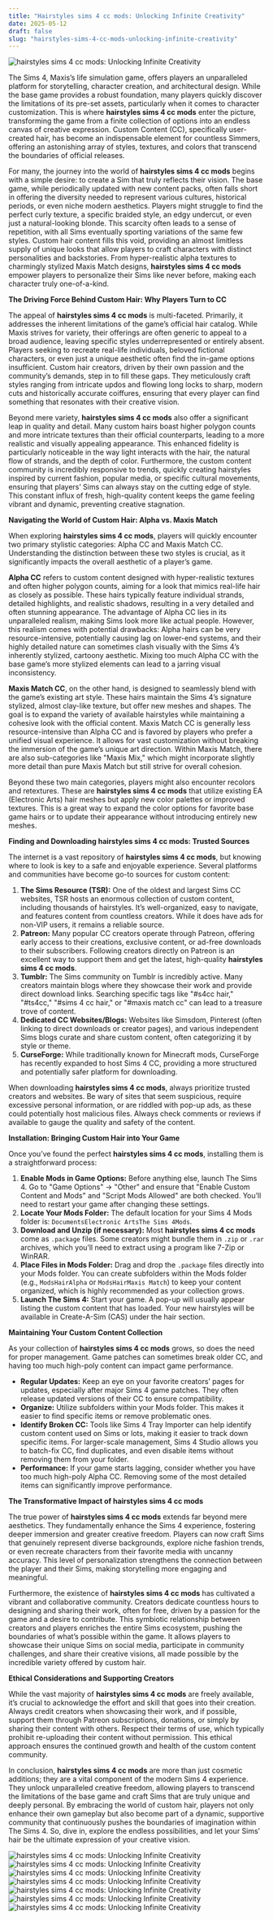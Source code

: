 ```yaml
---
title: "Hairstyles sims 4 cc mods: Unlocking Infinite Creativity"
date: 2025-05-12
draft: false
slug: "hairstyles-sims-4-cc-mods-unlocking-infinite-creativity" 
---
```


![hairstyles sims 4 cc mods: Unlocking Infinite Creativity](https://i.pinimg.com/originals/de/a5/cb/dea5cbc9c88d6ef0850144a292bc571f.jpg "hairstyles sims 4 cc mods: Unlocking Infinite Creativity")

The Sims 4, Maxis’s life simulation game, offers players an unparalleled platform for storytelling, character creation, and architectural design. While the base game provides a robust foundation, many players quickly discover the limitations of its pre-set assets, particularly when it comes to character customization. This is where **hairstyles sims 4 cc mods** enter the picture, transforming the game from a finite collection of options into an endless canvas of creative expression. Custom Content (CC), specifically user-created hair, has become an indispensable element for countless Simmers, offering an astonishing array of styles, textures, and colors that transcend the boundaries of official releases.

For many, the journey into the world of **hairstyles sims 4 cc mods** begins with a simple desire: to create a Sim that truly reflects their vision. The base game, while periodically updated with new content packs, often falls short in offering the diversity needed to represent various cultures, historical periods, or even niche modern aesthetics. Players might struggle to find the perfect curly texture, a specific braided style, an edgy undercut, or even just a natural-looking blonde. This scarcity often leads to a sense of repetition, with all Sims eventually sporting variations of the same few styles. Custom hair content fills this void, providing an almost limitless supply of unique looks that allow players to craft characters with distinct personalities and backstories. From hyper-realistic alpha textures to charmingly stylized Maxis Match designs, **hairstyles sims 4 cc mods** empower players to personalize their Sims like never before, making each character truly one-of-a-kind.

**The Driving Force Behind Custom Hair: Why Players Turn to CC**

The appeal of **hairstyles sims 4 cc mods** is multi-faceted. Primarily, it addresses the inherent limitations of the game’s official hair catalog. While Maxis strives for variety, their offerings are often generic to appeal to a broad audience, leaving specific styles underrepresented or entirely absent. Players seeking to recreate real-life individuals, beloved fictional characters, or even just a unique aesthetic often find the in-game options insufficient. Custom hair creators, driven by their own passion and the community’s demands, step in to fill these gaps. They meticulously craft styles ranging from intricate updos and flowing long locks to sharp, modern cuts and historically accurate coiffures, ensuring that every player can find something that resonates with their creative vision.

Beyond mere variety, **hairstyles sims 4 cc mods** also offer a significant leap in quality and detail. Many custom hairs boast higher polygon counts and more intricate textures than their official counterparts, leading to a more realistic and visually appealing appearance. This enhanced fidelity is particularly noticeable in the way light interacts with the hair, the natural flow of strands, and the depth of color. Furthermore, the custom content community is incredibly responsive to trends, quickly creating hairstyles inspired by current fashion, popular media, or specific cultural movements, ensuring that players’ Sims can always stay on the cutting edge of style. This constant influx of fresh, high-quality content keeps the game feeling vibrant and dynamic, preventing creative stagnation.

**Navigating the World of Custom Hair: Alpha vs. Maxis Match**

When exploring **hairstyles sims 4 cc mods**, players will quickly encounter two primary stylistic categories: Alpha CC and Maxis Match CC. Understanding the distinction between these two styles is crucial, as it significantly impacts the overall aesthetic of a player’s game.

**Alpha CC** refers to custom content designed with hyper-realistic textures and often higher polygon counts, aiming for a look that mimics real-life hair as closely as possible. These hairs typically feature individual strands, detailed highlights, and realistic shadows, resulting in a very detailed and often stunning appearance. The advantage of Alpha CC lies in its unparalleled realism, making Sims look more like actual people. However, this realism comes with potential drawbacks: Alpha hairs can be very resource-intensive, potentially causing lag on lower-end systems, and their highly detailed nature can sometimes clash visually with the Sims 4’s inherently stylized, cartoony aesthetic. Mixing too much Alpha CC with the base game’s more stylized elements can lead to a jarring visual inconsistency.

**Maxis Match CC**, on the other hand, is designed to seamlessly blend with the game’s existing art style. These hairs maintain the Sims 4’s signature stylized, almost clay-like texture, but offer new meshes and shapes. The goal is to expand the variety of available hairstyles while maintaining a cohesive look with the official content. Maxis Match CC is generally less resource-intensive than Alpha CC and is favored by players who prefer a unified visual experience. It allows for vast customization without breaking the immersion of the game’s unique art direction. Within Maxis Match, there are also sub-categories like "Maxis Mix," which might incorporate slightly more detail than pure Maxis Match but still strive for overall cohesion.

Beyond these two main categories, players might also encounter recolors and retextures. These are **hairstyles sims 4 cc mods** that utilize existing EA (Electronic Arts) hair meshes but apply new color palettes or improved textures. This is a great way to expand the color options for favorite base game hairs or to update their appearance without introducing entirely new meshes.

**Finding and Downloading hairstyles sims 4 cc mods: Trusted Sources**

The internet is a vast repository of **hairstyles sims 4 cc mods**, but knowing where to look is key to a safe and enjoyable experience. Several platforms and communities have become go-to sources for custom content:

1. **The Sims Resource (TSR):** One of the oldest and largest Sims CC websites, TSR hosts an enormous collection of custom content, including thousands of hairstyles. It’s well-organized, easy to navigate, and features content from countless creators. While it does have ads for non-VIP users, it remains a reliable source.
2. **Patreon:** Many popular CC creators operate through Patreon, offering early access to their creations, exclusive content, or ad-free downloads to their subscribers. Following creators directly on Patreon is an excellent way to support them and get the latest, high-quality **hairstyles sims 4 cc mods**.
3. **Tumblr:** The Sims community on Tumblr is incredibly active. Many creators maintain blogs where they showcase their work and provide direct download links. Searching specific tags like "#s4cc hair," "#ts4cc," "#sims 4 cc hair," or "#maxis match cc" can lead to a treasure trove of content.
4. **Dedicated CC Websites/Blogs:** Websites like Simsdom, Pinterest (often linking to direct downloads or creator pages), and various independent Sims blogs curate and share custom content, often categorizing it by style or theme.
5. **CurseForge:** While traditionally known for Minecraft mods, CurseForge has recently expanded to host Sims 4 CC, providing a more structured and potentially safer platform for downloading.

When downloading **hairstyles sims 4 cc mods**, always prioritize trusted creators and websites. Be wary of sites that seem suspicious, require excessive personal information, or are riddled with pop-up ads, as these could potentially host malicious files. Always check comments or reviews if available to gauge the quality and safety of the content.

**Installation: Bringing Custom Hair into Your Game**

Once you’ve found the perfect **hairstyles sims 4 cc mods**, installing them is a straightforward process:

1. **Enable Mods in Game Options:** Before anything else, launch The Sims 4. Go to "Game Options" -> "Other" and ensure that "Enable Custom Content and Mods" and "Script Mods Allowed" are both checked. You’ll need to restart your game after changing these settings.
2. **Locate Your Mods Folder:** The default location for your Sims 4 Mods folder is: `DocumentsElectronic ArtsThe Sims 4Mods`.
3. **Download and Unzip (if necessary):** Most **hairstyles sims 4 cc mods** come as `.package` files. Some creators might bundle them in `.zip` or `.rar` archives, which you’ll need to extract using a program like 7-Zip or WinRAR.
4. **Place Files in Mods Folder:** Drag and drop the `.package` files directly into your Mods folder. You can create subfolders within the Mods folder (e.g., `ModsHairAlpha` or `ModsHairMaxis Match`) to keep your content organized, which is highly recommended as your collection grows.
5. **Launch The Sims 4:** Start your game. A pop-up will usually appear listing the custom content that has loaded. Your new hairstyles will be available in Create-A-Sim (CAS) under the hair section.

**Maintaining Your Custom Content Collection**

As your collection of **hairstyles sims 4 cc mods** grows, so does the need for proper management. Game patches can sometimes break older CC, and having too much high-poly content can impact game performance.

* **Regular Updates:** Keep an eye on your favorite creators’ pages for updates, especially after major Sims 4 game patches. They often release updated versions of their CC to ensure compatibility.
* **Organize:** Utilize subfolders within your Mods folder. This makes it easier to find specific items or remove problematic ones.
* **Identify Broken CC:** Tools like Sims 4 Tray Importer can help identify custom content used on Sims or lots, making it easier to track down specific items. For larger-scale management, Sims 4 Studio allows you to batch-fix CC, find duplicates, and even disable items without removing them from your folder.
* **Performance:** If your game starts lagging, consider whether you have too much high-poly Alpha CC. Removing some of the most detailed items can significantly improve performance.

**The Transformative Impact of hairstyles sims 4 cc mods**

The true power of **hairstyles sims 4 cc mods** extends far beyond mere aesthetics. They fundamentally enhance the Sims 4 experience, fostering deeper immersion and greater creative freedom. Players can now craft Sims that genuinely represent diverse backgrounds, explore niche fashion trends, or even recreate characters from their favorite media with uncanny accuracy. This level of personalization strengthens the connection between the player and their Sims, making storytelling more engaging and meaningful.

Furthermore, the existence of **hairstyles sims 4 cc mods** has cultivated a vibrant and collaborative community. Creators dedicate countless hours to designing and sharing their work, often for free, driven by a passion for the game and a desire to contribute. This symbiotic relationship between creators and players enriches the entire Sims ecosystem, pushing the boundaries of what’s possible within the game. It allows players to showcase their unique Sims on social media, participate in community challenges, and share their creative visions, all made possible by the incredible variety offered by custom hair.

**Ethical Considerations and Supporting Creators**

While the vast majority of **hairstyles sims 4 cc mods** are freely available, it’s crucial to acknowledge the effort and skill that goes into their creation. Always credit creators when showcasing their work, and if possible, support them through Patreon subscriptions, donations, or simply by sharing their content with others. Respect their terms of use, which typically prohibit re-uploading their content without permission. This ethical approach ensures the continued growth and health of the custom content community.

In conclusion, **hairstyles sims 4 cc mods** are more than just cosmetic additions; they are a vital component of the modern Sims 4 experience. They unlock unparalleled creative freedom, allowing players to transcend the limitations of the base game and craft Sims that are truly unique and deeply personal. By embracing the world of custom hair, players not only enhance their own gameplay but also become part of a dynamic, supportive community that continuously pushes the boundaries of imagination within The Sims 4. So, dive in, explore the endless possibilities, and let your Sims’ hair be the ultimate expression of your creative vision.

![hairstyles sims 4 cc mods: Unlocking Infinite Creativity](https://i.pinimg.com/originals/f6/df/25/f6df25c0c2ecbebaf81ce231981e6794.jpg "hairstyles sims 4 cc mods: Unlocking Infinite Creativity") ![hairstyles sims 4 cc mods: Unlocking Infinite Creativity](https://i.pinimg.com/originals/71/56/bd/7156bd18e395329af15b2a031ac47e5d.jpg "hairstyles sims 4 cc mods: Unlocking Infinite Creativity") ![hairstyles sims 4 cc mods: Unlocking Infinite Creativity](https://i.pinimg.com/originals/3e/28/9a/3e289a451d505ecf24950371f2bddde6.jpg "hairstyles sims 4 cc mods: Unlocking Infinite Creativity") ![hairstyles sims 4 cc mods: Unlocking Infinite Creativity](https://i.pinimg.com/originals/85/bb/04/85bb048ef3041b2dfb2119714ccc60d8.jpg "hairstyles sims 4 cc mods: Unlocking Infinite Creativity") ![hairstyles sims 4 cc mods: Unlocking Infinite Creativity](https://i.pinimg.com/originals/38/5e/b6/385eb66d93edb1b62222cafdbada6345.png "hairstyles sims 4 cc mods: Unlocking Infinite Creativity") ![hairstyles sims 4 cc mods: Unlocking Infinite Creativity](https://i.pinimg.com/originals/4b/82/13/4b82134b36c021e84a88c0ccdd15b866.png "hairstyles sims 4 cc mods: Unlocking Infinite Creativity") ![hairstyles sims 4 cc mods: Unlocking Infinite Creativity](https://i.pinimg.com/originals/25/77/d5/2577d52ab80fe2b39f7b452c0a7efaa3.png "hairstyles sims 4 cc mods: Unlocking Infinite Creativity")